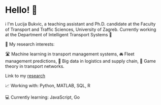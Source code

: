 # Hello! 👋
ℹ I'm Lucija Bukvic, a teaching assistant and Ph.D. candidate at the Faculty of Transport and Traffic Sciences, University of Zagreb.
Currently working at the Department of Intelligent Transport Systems 🚦

📖 My research interests:
 
🛣 Machine learning in transport management systems,
🚘 Fleet management predictions,
🚚 Big data in logistics and supply chain,
🎲 Game theory in transport networks.

Link to my [research](https://www.researchgate.net/profile/Lucija-Bukvic-2)

📈 Working with:
Python, 
MATLAB, 
SQL, 
R

💻 Currently learning:
JavaScript, 
Go
